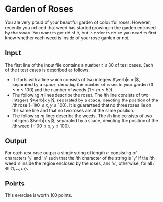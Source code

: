 # Garden of Roses

You are very proud of your beautiful garden of colourful roses. However,
recently you noticed that weed has started growing in the garden enclosed by
the roses. You want to get rid of it, but in order to do so you need to first
know whether each weed is inside of your rose garden or not.

## Input
  The first line of the input file contains a number $t \leq 30$ of test cases.
  Each of the $t$ test cases is described as follows.

  - It starts with a line which consists of two integers $\verb|n m|$,
      separated by a space, denoting the number of roses in your garden ($3 \leq
      n \leq 100$) and the number of weeds ($1 \leq m \leq 50$).
  - The following $n$ lines describe the roses. The $i$th line consists of
      two integers $\verb|x y|$, separated by a space, denoting the position of
      the $i$th rose ($-100 \leq x, y \leq 100$). It is guaranteed that no three
      roses lie on the same line and that no two roses are at the same position.
  - The following $m$ lines describe the weeds. The $i$th line consists of
      two integers $\verb|x y|$, separated by a space, denoting the position of
      the $i$th weed ($-100 \leq x, y \leq 100$).


## Output
  For each test case output a single string of length $m$ consisting of
  characters '`y`' and '`n`' such that the $i$th character of the
  string is '`y`' if the $i$th weed is inside the region enclosed by the
  roses, and '`n`', otherwise, for all $i \in \{1, \ldots, m\}$.

## Points
  This exercise is worth $100$ points.
